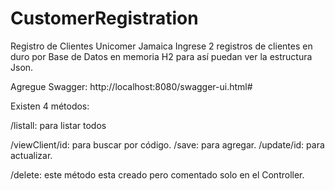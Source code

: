 # CustomerRegistration
Registro de Clientes Unicomer Jamaica
Ingrese 2 registros de clientes en duro por Base de Datos en memoria H2 para así puedan ver la estructura Json.

Agregue Swagger: http://localhost:8080/swagger-ui.html#

Existen 4 métodos:

/listall: para listar todos

/viewClient/id: para buscar por código.
/save: para agregar.
/update/id: para actualizar.

/delete: este método esta creado pero comentado solo en el Controller.
